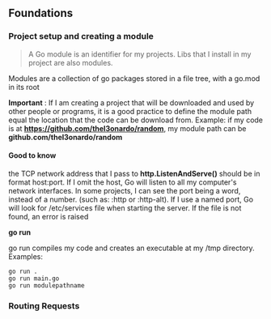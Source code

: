 ## Foundations

### Project setup and creating a module

> A Go module is an identifier for my projects. Libs that I install in my project are also modules.

Modules are a collection of go packages stored in a file tree, with a go.mod in its root

**Important** : If I am creating a project that will be downloaded and used by other people or programs, it is a good practice to define the module path equal the location that the code can be download from. Example: if my code is at **https://github.com/thel3onardo/random**, my module path can be **github.com/thel3onardo/random**

#### Good to know
the TCP network address that I pass to **http.ListenAndServe()** should be in format host:port. If I omit the host, Go will listen to all my computer's network interfaces.
In some projects, I can see the port being a word, instead of a number. (such as: :http or :http-alt). If I use a named port, Go will look for /etc/services file when starting the server. If the file is not found, an error is raised

**go run**

go run compiles my code and creates an executable at my /tmp directory. Examples:

```shell
go run .
go run main.go
go run modulepathname
```

### Routing Requests